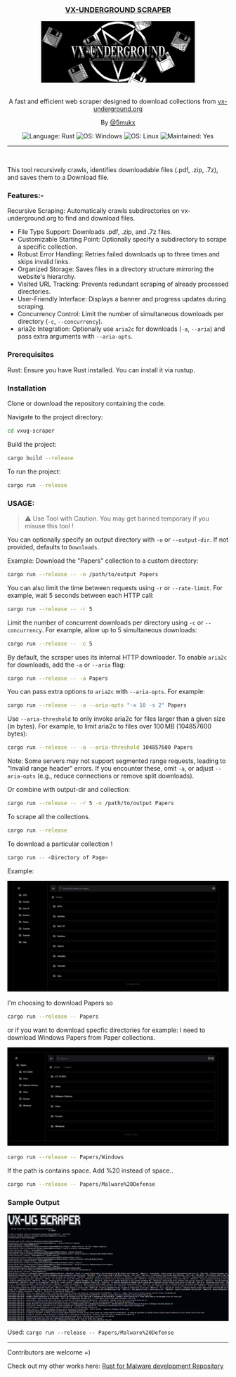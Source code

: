 <div align="center">

  <h3><a href="https://github.com/Whitecat18/vxug-scraper">VX-UNDERGROUND SCRAPER</a></h3>
  <img width="350px" src="./images/banner.png" alt="VX-Underground Scraper Logo" />
  <br><br>
  <p>A fast and efficient web scraper designed to download collections from <a href= "https://vx-underground.org" > vx-underground.org</a></p>
  <p>By <a href="https://x.com/5mukx">@5mukx</a></p>

  <img src="https://img.shields.io/badge/Language-Rust-orange" alt="Language: Rust" />
  <img src="https://img.shields.io/badge/OS-Windows-blue" alt="OS: Windows" />
  <img src="https://img.shields.io/badge/OS-Linux-white" alt="OS: Linux" />
  <img src="https://img.shields.io/badge/Maintained-Yes-green" alt="Maintained: Yes" />
  
</div>

-------
<br>

This tool recursively crawls, identifies downloadable files (.pdf, .zip, .7z), and saves them to a Download file.

### Features:-

Recursive Scraping: Automatically crawls subdirectories on vx-underground.org to find and download files.

* File Type Support: Downloads .pdf, .zip, and .7z files.
* Customizable Starting Point: Optionally specify a subdirectory to scrape a specific collection.
* Robust Error Handling: Retries failed downloads up to three times and skips invalid links.
* Organized Storage: Saves files in a directory structure mirroring the website's hierarchy.
* Visited URL Tracking: Prevents redundant scraping of already processed directories.
* User-Friendly Interface: Displays a banner and progress updates during scraping.
* Concurrency Control: Limit the number of simultaneous downloads per directory (`-c`, `--concurrency`).
* aria2c Integration: Optionally use `aria2c` for downloads (`-a`, `--aria`) and pass extra arguments with `--aria-opts`.

### Prerequisites

Rust: Ensure you have Rust installed. You can install it via rustup.


### Installation

Clone or download the repository containing the code.

Navigate to the project directory:

```bash
cd vxug-scraper
```

Build the project:

```bash
cargo build --release
```

To run the project: 

```bash
cargo run --release
```

### USAGE:

 > ⚠️ Use Tool with Caution. You may get banned temporary if you misuse this tool !
 
 You can optionally specify an output directory with `-o` or `--output-dir`. If not provided, defaults to `Downloads`.
 
 Example: Download the "Papers" collection to a custom directory:
 
```bash
cargo run --release -- -o /path/to/output Papers
```

You can also limit the time between requests using `-r` or `--rate-limit`. For example, wait 5 seconds between each HTTP call:

```bash
cargo run --release -- -r 5
```
Limit the number of concurrent downloads per directory using `-c` or `--concurrency`. For example, allow up to 5 simultaneous downloads:

```bash
cargo run --release -- -c 5
```

By default, the scraper uses its internal HTTP downloader. To enable `aria2c` for downloads, add the `-a` or `--aria` flag:

```bash
cargo run --release -- -a Papers
```

You can pass extra options to `aria2c` with `--aria-opts`. For example:

```bash
cargo run --release -- -a --aria-opts "-x 10 -s 2" Papers
```
Use `--aria-threshold` to only invoke aria2c for files larger than a given size (in bytes). For example, to limit aria2c to files over 100 MB (104857600 bytes):

```bash
cargo run --release -- -a --aria-threshold 104857600 Papers
```

Note: Some servers may not support segmented range requests, leading to "Invalid range header" errors. If you encounter these, omit `-a`, or adjust `--aria-opts` (e.g., reduce connections or remove split downloads).

Or combine with output-dir and collection:

```bash
cargo run --release -- -r 5 -o /path/to/output Papers
```


To scrape all the collections. 

```bash
cargo run --release
```

To download a particular collection !

```bash
cargo run -- <Directory of Page>
```

Example: 

![vx-ug](./images/image.png)

I'm choosing to download Papers so 

```bash
cargo run --release -- Papers
```

or if you want to download specfic directories for example: I need to download Windows Papers from Paper collections.

![vx-ug-papers](./images/image-1.png)

```bash 
cargo run --release -- Papers/Windows
```

If the path is contains space. Add %20 instead of space..

```bash
cargo run --release -- Papers/Malware%20Defense
```

### Sample Output

![Demo-1](./images/image-2.png)

Used: `cargo run --release -- Papers/Malware%20Defense`


-----

Contributors are welcome =) 

Check out my other works here: [Rust for Malware development Repository](https://github.com/Whitecat18/Rust-for-Malware-Development.git) 
